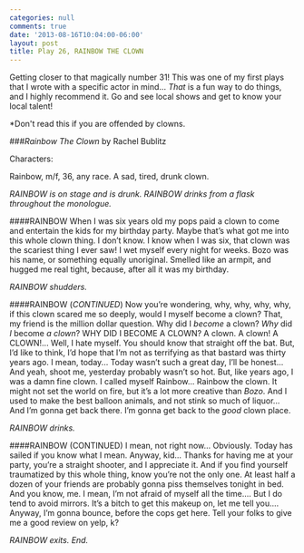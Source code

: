 ```yaml
---
categories: null
comments: true
date: '2013-08-16T10:04:00-06:00'
layout: post
title: Play 26, RAINBOW THE CLOWN
---
```


Getting closer to that magically number 31! This was one of my first plays that I wrote with a specific actor in mind... *That* is a fun way to do things, and I highly recommend it. Go and see local shows and get to know your local talent!

 *Don't read this if you are offended by clowns.

###*Rainbow The Clown* by Rachel Bublitz 

Characters:

Rainbow, m/f, 36, any race. A sad, tired, drunk clown.

*RAINBOW is on stage and is drunk. RAINBOW drinks from a flask throughout the monologue.*

####RAINBOW
When I was six years old my pops paid a clown to come and entertain the kids for my birthday party. Maybe that’s what got me into this whole clown thing. I don’t know. I know when I was six, that clown was the scariest thing I ever saw! I wet myself every night for weeks. Bozo was his name, or something equally unoriginal. Smelled like an armpit, and hugged me real tight, because, after all it was my birthday. 

*RAINBOW shudders.*

####RAINBOW (*CONTINUED*)
Now you’re wondering, why, why, why, why, if this clown scared me so deeply, would I myself become a clown? That, my friend is the million dollar question. Why did I *become* a clown? *Why* did *I* become *a clown*? WHY DID I BECOME A CLOWN? A clown. A clown! A CLOWN!... Well, I hate myself. You should know that straight off the bat. But, I’d like to think, I’d hope that I’m not as terrifying as that bastard was thirty years ago. I mean, today... Today wasn’t such a great day, I’ll be honest... And yeah, shoot me, yesterday probably wasn’t so hot. But, like years ago, I was a damn fine clown. I called myself Rainbow... Rainbow the clown. It might not set the world on fire, but it’s a lot more creative than *Bozo*. And I used to make the best balloon animals, and not stink so much of liquor... And I’m gonna get back there. I’m gonna get back to the *good* clown place. 

*RAINBOW drinks.*

####RAINBOW (CONTINUED)
I mean, not right now... Obviously. Today has sailed if you know what I mean. Anyway, kid... Thanks for having me at your party, you’re a straight shooter, and I appreciate it. And if you find yourself traumatized by this whole thing, know you’re not the only one. At least half a dozen of your friends are probably gonna piss themselves tonight in bed. And you know, me. I mean, I’m not afraid of myself all the time.... But I do tend to avoid mirrors. It’s a bitch to get this makeup on, let me tell you.... Anyway, I’m gonna bounce, before the cops get here. Tell your folks to give me a good review on yelp, k?

*RAINBOW exits. End.*